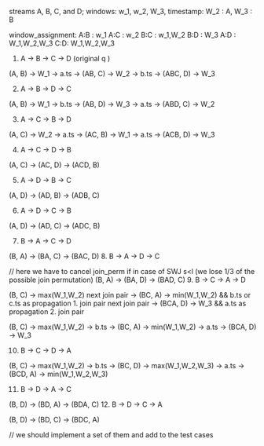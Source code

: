 streams A, B, C, and D;
windows: w_1, w_2, W_3, 
timestamp: W_2 : A, W_3 : B 

window_assignment: 
A:B : w_1
A:C : w_2 
B:C : w_1,W_2
B:D : W_3
A:D : W_1,W_2,W_3
C:D:  W_1,W_2,W_3

1. A → B → C → D (original q )

(A, B) → W_1 -> a.ts -> (AB, C) → W_2 -> b.ts -> (ABC, D) → W_3 

2. A → B → D → C

(A, B) → W_1 -> b.ts -> (AB, D) → W_3 -> a.ts -> (ABD, C) → W_2 

3. A → C → B → D

(A, C) → W_2 -> a.ts -> (AC, B) → W_1 -> a.ts -> (ACB, D)  → W_3

4. A → C → D → B

(A, C) → (AC, D) → (ACD, B)

5. A → D → B → C

(A, D) → (AD, B) → (ADB, C)

6. A → D → C → B

(A, D) → (AD, C) → (ADC, B)

7. B → A → C → D

(B, A) → (BA, C) → (BAC, D)
8. B → A → D → C

// here we have to cancel join_perm if in case of SWJ s<l (we lose 1/3 of the possible join permutation)
(B, A) → (BA, D) → (BAD, C)
9. B → C → A → D

(B, C) → max(W_1,W_2) 
next join pair → (BC, A) -> min(W_1,W_2) && b.ts or c.ts as propagation 1. join pair
next join pair → (BCA, D) -> W_3 && a.ts as propagation 2. join pair

(B, C) → max(W_1,W_2) -> b.ts -> (BC, A) →  min(W_1,W_2) -> a.ts -> (BCA, D) -> W_3 

10. B → C → D → A

(B, C) → max(W_1,W_2) -> b.ts -> (BC, D) →  max(W_1,W_2,W_3) -> a.ts -> (BCD, A) -> min(W_1,W_2,W_3)

11. B → D → A → C

(B, D) → (BD, A) → (BDA, C)
12. B → D → C → A

(B, D) → (BD, C) → (BDC, A)

// we should implement a set of them and add to the test cases 